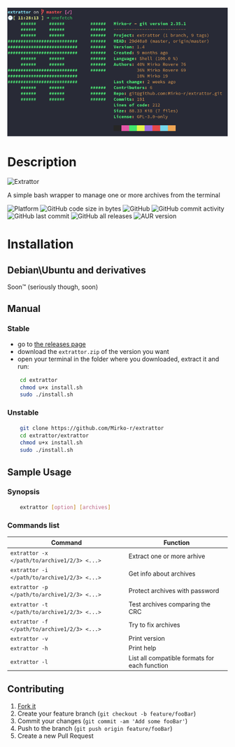 ![onefetch](./onefetch.png)

# Description

![Extrattor](https://github.com/Mirko-r/extrattor/blob/master/Extrattor1.0.png)

A simple bash wrapper to manage one or more archives from the terminal

![Platform](https://img.shields.io/badge/platform%20-Linux-blue) ![GitHub code size in bytes](https://img.shields.io/github/languages/code-size/Mirko-r/extrattor) ![GitHub](https://img.shields.io/github/license/Mirko-r/extrattor) ![GitHub commit activity](https://img.shields.io/github/commit-activity/y/Mirko-r/extrattor) ![GitHub last commit](https://img.shields.io/github/last-commit/Mirko-r/extrattor) ![GitHub all releases](https://img.shields.io/github/downloads/Mirko-r/extrattor/total) ![AUR version](https://img.shields.io/aur/version/extrattor)

# Installation

## Debian\Ubuntu and derivatives

Soon™ (seriously though, soon)

## Manual

### Stable
- go to [the releases page](https://github.com/Mirko-r/extrattor/releases)
- download the `extrattor.zip` of the version you want
- open your terminal in the folder where you downloaded, extract it and run:

```bash
    cd extrattor
    chmod u+x install.sh
    sudo ./install.sh
```

### Unstable
 
```bash
    git clone https://github.com/Mirko-r/extrattor
    cd extrattor/extrattor
    chmod u+x install.sh
    sudo ./install.sh
```

## Sample Usage

### Synopsis

```bash 
    extrattor [option] [archives]
```

### Commands list

| Command                                     | Function                        |
| --------------------------------------------|---------------------------------|
| `extrattor -x </path/to/archive1/2/3> <...>`| Extract one or more arhive      |
| `extrattor -i </path/to/archive1/2/3> <...>`| Get info about archives       	|
| `extrattor -p </path/to/archive1/2/3> <...>`| Protect archives with password	|
| `extrattor -t </path/to/archive1/2/3> <...>`| Test archives comparing the CRC	|
| `extrattor -f </path/to/archive1/2/3> <...>`| Try to fix archives	            |
| `extrattor -v`                              | Print version                   |
| `extrattor -h`                              | Print help                      |
| `extrattor -l`                              | List all compatible formats for each function|

## Contributing

1. [Fork it](<https://github.com/Mirko-r/extrattor/fork>)
2. Create your feature branch (`git checkout -b feature/fooBar`)
3. Commit your changes (`git commit -am 'Add some fooBar'`)
4. Push to the branch (`git push origin feature/fooBar`)
5. Create a new Pull Request